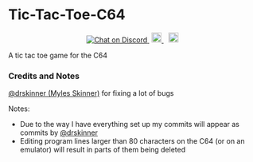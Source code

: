 # Tic-Tac-Toe-C64
<p align="center">

<a href="https://discord.com/invite/kJac2ty">
        <img src="https://img.shields.io/discord/704065693246685225?color=purple&label=Discord&logo=Discord&style=plastic"
            alt="Chat on Discord">
</a>
<a href="https://www.youtube.com/channel/UCjbecKNosrmUgRIOqU0UxCw/" style="padding-left: 5px; padding-right: 5px;">
		<img src="https://img.shields.io/badge/YouTube-Channel-red.svg" height="20">
</a>
<a href="https://gbatemp.net/download/tic-tac-toe-c64.36561/" style="padding-left: 5px; padding-right: 5px;">
		<img src="https://img.shields.io/badge/GBAtemp-Link-blue.svg" height="20">
</a>
</p>

A tic tac toe game for the C64
 
### Credits and Notes

[@drskinner (Myles Skinner)](https://github.com/drskinner/) for fixing a lot of bugs

Notes: 
- Due to the way I have everything set up my commits will appear as commits by [@drskinner](https://github.com/drskinner/)
- Editing program lines larger than 80 characters on the C64 (or on an emulator) will result in parts of them being deleted